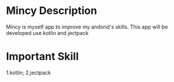 # Mincy Description
Mincy is myself app to improve my andorid's skills. This app will be developed use kotlin and jectpack

# Important Skill
1.kotlin;
2.jectpack
